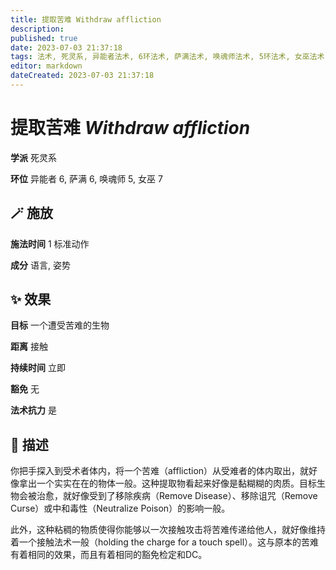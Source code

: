 ```yaml
---
title: 提取苦难 Withdraw affliction
description: 
published: true
date: 2023-07-03 21:37:18
tags: 法术, 死灵系, 异能者法术, 6环法术, 萨满法术, 唤魂师法术, 5环法术, 女巫法术, 7环法术
editor: markdown
dateCreated: 2023-07-03 21:37:18
---
```


# **提取苦难** *Withdraw affliction*

**学派** 死灵系 

**环位** 异能者 6, 萨满 6, 唤魂师 5, 女巫 7

## 🪄 施放

**施法时间** 1 标准动作

**成分** 语言, 姿势

## ✨ 效果 

**目标** 一个遭受苦难的生物 

**距离** 接触  

**持续时间** 立即 

**豁免** 无

**法术抗力** 是

## 📖 描述

你把手探入到受术者体内，将一个苦难（affliction）从受难者的体内取出，就好像拿出一个实实在在的物体一般。这种提取物看起来好像是黏糊糊的肉质。目标生物会被治愈，就好像受到了移除疾病（Remove Disease）、移除诅咒（Remove Curse）或中和毒性（Neutralize Poison）的影响一般。

此外，这种粘稠的物质使得你能够以一次接触攻击将苦难传递给他人，就好像维持着一个接触法术一般（holding the charge for a touch spell）。这与原本的苦难有着相同的效果，而且有着相同的豁免检定和DC。
    